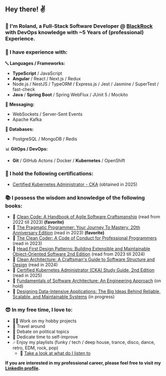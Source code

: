 ## Hey there! ✌️

### 🧙 I'm Roland, a Full-Stack Software Developer @ [BlackRock](https://blackrock.com) with DevOps knowledge with ~5 Years of (professional) Experience.

### 🧠 I have experience with:

🔤 **Languages / Frameworks:**

- **TypeScript** / JavaScript
- **Angular** / React / Next.js / Redux
- Node.js / NestJS / TypeORM / Express.js / Jest / Jasmine / SuperTest / fast-check
- **Java** / **Spring Boot** / Spring WebFlux / JUnit 5 / Mockito

💬 **Messaging:**

- WebSockets / Server-Sent Events
- Apache Kafka

💽 **Databases:**

- PostgreSQL / MongoDB / Redis

📊 **GitOps / DevOps:**

- **Git** / GitHub Actons / Docker / **Kubernetes** / OpenShift

### 📜 I hold the following certifications:

- [Certified Kubernetes Administrator - CKA](https://www.credly.com/badges/d83a40a1-b97f-4d58-baea-78df8d8771c5/public_url) (obtained in 2025)

### 📚 I possess the wisdom and knowledge of the following books:
- 📗 [Clean Code: A Handbook of Agile Software Craftsmanship](https://www.amazon.com/Clean-Code-Handbook-Software-Craftsmanship/dp/0132350882) (read from 2022 till 2023) **(favorite)**
- 📕 [The Pragmatic Programmer: Your Journey To Mastery, 20th Anniversary Edition](https://www.amazon.com/Pragmatic-Programmer-journey-mastery-Anniversary/dp/0135957052) (read in 2023) **(favorite)**
- 📙 [The Clean Coder: A Code of Conduct for Professional Programmers](https://www.amazon.com/Clean-Coder-Conduct-Professional-Programmers/dp/0137081073) (read in 2023)
- 📘 [Head First Design Patterns: Building Extensible and Maintainable Object-Oriented Software 2nd Edition](https://www.amazon.com/Head-First-Design-Patterns-Object-Oriented/dp/149207800X) (read from 2023 till 2024)
- 📔 [Clean Architecture: A Craftsman's Guide to Software Structure and Design](https://www.amazon.com/Clean-Architecture-Craftsmans-Software-Structure/dp/0134494164) (read in 2024)
- 📒 [Certified Kubernetes Administrator (CKA) Study Guide, 2nd Edition](https://www.oreilly.com/library/view/certified-kubernetes-administrator/9798341608399/) (read in 2025)
- 📓 [Fundamentals of Software Architecture: An Engineering Approach](https://www.amazon.com/Fundamentals-Software-Architecture-Comprehensive-Characteristics/dp/1492043451) (on hold)
- 📕 [Designing Data-Intensive Applications: The Big Ideas Behind Reliable, Scalable, and Maintainable Systems](https://www.amazon.com/Designing-Data-Intensive-Applications-Reliable-Maintainable/dp/1449373321) (in progress)

### 😎 In my free time, I love to:
- 👨‍💻 Work on my hobby projects
- 🚌 Travel around
- 🎤 Debate on political topics
- 🚀 Dedicate time to self-improve
- 🎶 Enjoy my playlists (funky / tech / deep house, trance, disco, dance, retro, EDM, rock, pop)
  - 🎵 [Take a look at what do I listen to](https://www.last.fm/user/rgoracz)

**If you are interested in my professional career, please feel free to visit my [LinkedIn profile](https://linkedin.com/in/rgoracz).**

<!--
**Roland55555/Roland55555** is a ✨ _special_ ✨ repository because its `README.md` (this file) appears on your GitHub profile.

Here are some ideas to get you started:

- 🔭 I’m currently working on ...
- 🌱 I’m currently learning ...
- 👯 I’m looking to collaborate on ...
- 🤔 I’m looking for help with ...
- 💬 Ask me about ...
- 📫 How to reach me: ...
- 😄 Pronouns: ...
- ⚡ Fun fact: ...
-->
